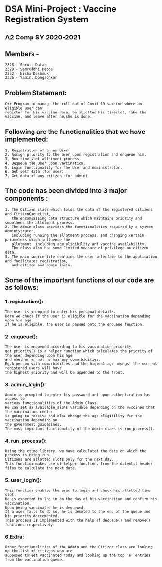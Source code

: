# DSA Mini-Project : Vaccine Registration System

## A2 Comp SY 2020-2021

## Members -
    2328 - Shruti Datar
    2329 - Samruddhi Deode
    2332 - Nisha Deshmukh
    2336 - Yamini Dongaonkar

## Problem Statement: 
    C++ Program to manage the roll out of Covid-19 vaccine where an eligible user can
    register for his vaccine dose, be allotted his timeslot, take the vaccine, and leave after he/she is done.


## Following are the functionalities that we have implemented:
    1. Registration of a new User.
    2. Assign priority to the user upon registration and enqueue him.
    3. Run time slot allotment process.
    4. Dequeue the User upon vaccination.
    5. Login functionality for the User and Administrator.
    6. Get self data (for user)
    7. Get data of any citizen (for admin)


## The code has been divided into 3 major components :
    1. The Citizen class which holds the data of the registered citizens and CitizenQueueList,
       the encompassing data structure which maintains priority and smoothens the allotment process.
    2. The Admin class provides the functionalities required by a system administrator,
       including running the allotment process, and changing certain parameters which influence the
       allotment, including age eligibility and vaccine availability. 
       The class also has some limited measure of privilege on citizen data.
    3. The main source file contains the user interface to the application and facilitates registration,
       and citizen and admin login. 


## Some of the important functions of our code are as follows:

### 1. registration(): 
    The user is prompted to enter his personal details. 
    Here we check if the user is eligible for the vaccination depending upon his age. 
    If he is eligible, the user is passed onto the enqueue function.


### 2. enqueue(): 
    The user is enqueued according to his vaccination priority. 
    get_priority() is a helper function which calculates the priority of the user depending upon his age
    and whether or not he has any comorbidities.
    Eg.A person with comorbidities and the highest age amongst the current registered users will have
    the highest priority and will be appended to the front.


### 3.  admin_login(): 
    Admin is prompted to enter his password and upon authentication has access to 
    various functionalities of the Admin Class. 
    He can set an available_slots variable depending on the vaccines that the vaccination center 
    is going to receive and also change the age eligibility for the vaccination depending on 
    the government guidelines. 
    The most important functionality of the Admin class is run_process().


### 4. run_process(): 
    Using the ctime library, we have calculated the date on which the process is being run.
    Citizens are allotted slots only for the next day. 
    This function makes use of helper functions from the dateutil header files to calculate the next date.


### 5. user_login(): 
    This function enables the user to login and check his allotted time slot. 
    He is expected to log in on the day of his vaccination and confirm his vaccination. 
    Upon being vaccinated he is dequeued. 
    If a user fails to do so, he is demoted to the end of the queue and his priority decremented. 
    This process is implemented with the help of dequeue() and remove() functions respectively.


### 6.Extra:
    Other functionalities of the Admin and the Citizen class are looking up the list of citizens who are  
    supposed to get vaccinated today and looking up the top 'n' entries from the vaccination queue.
   
   
